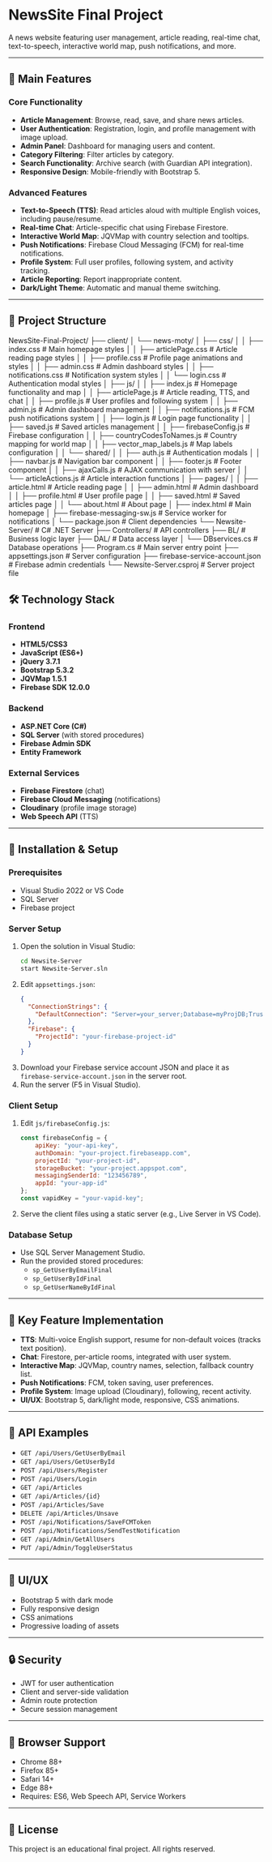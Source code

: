 # NewsSite Final Project

A news website featuring user management, article reading, real-time chat, text-to-speech, interactive world map, push notifications, and more.

---

## 🚀 Main Features

### Core Functionality
- **Article Management**: Browse, read, save, and share news articles.
- **User Authentication**: Registration, login, and profile management with image upload.
- **Admin Panel**: Dashboard for managing users and content.
- **Category Filtering**: Filter articles by category.
- **Search Functionality**: Archive search (with Guardian API integration).
- **Responsive Design**: Mobile-friendly with Bootstrap 5.

### Advanced Features
- **Text-to-Speech (TTS)**: Read articles aloud with multiple English voices, including pause/resume.
- **Real-time Chat**: Article-specific chat using Firebase Firestore.
- **Interactive World Map**: JQVMap with country selection and tooltips.
- **Push Notifications**: Firebase Cloud Messaging (FCM) for real-time notifications.
- **Profile System**: Full user profiles, following system, and activity tracking.
- **Article Reporting**: Report inappropriate content.
- **Dark/Light Theme**: Automatic and manual theme switching.

---

## 📁 Project Structure
NewsSite-Final-Project/ ├── client/ │ └── news-moty/ │ ├── css/ │ │ ├── index.css # Main homepage styles │ │ ├── articlePage.css # Article reading page styles │ │ ├── profile.css # Profile page animations and styles │ │ ├── admin.css # Admin dashboard styles │ │ ├── notifications.css # Notification system styles │ │ └── login.css # Authentication modal styles │ ├── js/ │ │ ├── index.js # Homepage functionality and map │ │ ├── articlePage.js # Article reading, TTS, and chat │ │ ├── profile.js # User profiles and following system │ │ ├── admin.js # Admin dashboard management │ │ ├── notifications.js # FCM push notifications system │ │ ├── login.js # Login page functionality │ │ ├── saved.js # Saved articles management │ │ ├── firebaseConfig.js # Firebase configuration │ │ ├── countryCodesToNames.js # Country mapping for world map │ │ ├── vector_map_labels.js # Map labels configuration │ │ └── shared/ │ │ ├── auth.js # Authentication modals │ │ ├── navbar.js # Navigation bar component │ │ ├── footer.js # Footer component │ │ ├── ajaxCalls.js # AJAX communication with server │ │ └── articleActions.js # Article interaction functions │ ├── pages/ │ │ ├── article.html # Article reading page │ │ ├── admin.html # Admin dashboard │ │ ├── profile.html # User profile page │ │ ├── saved.html # Saved articles page │ │ └── about.html # About page │ ├── index.html # Main homepage │ ├── firebase-messaging-sw.js # Service worker for notifications │ └── package.json # Client dependencies └── Newsite-Server/ # C# .NET Server ├── Controllers/ # API controllers ├── BL/ # Business logic layer ├── DAL/ # Data access layer │ └── DBservices.cs # Database operations ├── Program.cs # Main server entry point ├── appsettings.json # Server configuration ├── firebase-service-account.json # Firebase admin credentials └── Newsite-Server.csproj # Server project file
## 🛠️ Technology Stack

### Frontend
- **HTML5/CSS3**
- **JavaScript (ES6+)**
- **jQuery 3.7.1**
- **Bootstrap 5.3.2**
- **JQVMap 1.5.1**
- **Firebase SDK 12.0.0**

### Backend
- **ASP.NET Core (C#)**
- **SQL Server** (with stored procedures)
- **Firebase Admin SDK**
- **Entity Framework**

### External Services
- **Firebase Firestore** (chat)
- **Firebase Cloud Messaging** (notifications)
- **Cloudinary** (profile image storage)
- **Web Speech API** (TTS)

---

## 🔧 Installation & Setup

### Prerequisites
- Visual Studio 2022 or VS Code
- SQL Server
- Firebase project

### Server Setup
1. Open the solution in Visual Studio:
    ```bash
    cd Newsite-Server
    start Newsite-Server.sln
    ```
2. Edit `appsettings.json`:
    ```json
    {
      "ConnectionStrings": {
        "DefaultConnection": "Server=your_server;Database=myProjDB;Trusted_Connection=true;"
      },
      "Firebase": {
        "ProjectId": "your-firebase-project-id"
      }
    }
    ```
3. Download your Firebase service account JSON and place it as `firebase-service-account.json` in the server root.
4. Run the server (F5 in Visual Studio).

### Client Setup
1. Edit `js/firebaseConfig.js`:
    ```javascript
    const firebaseConfig = {
        apiKey: "your-api-key",
        authDomain: "your-project.firebaseapp.com",
        projectId: "your-project-id",
        storageBucket: "your-project.appspot.com",
        messagingSenderId: "123456789",
        appId: "your-app-id"
    };
    const vapidKey = "your-vapid-key";
    ```
2. Serve the client files using a static server (e.g., Live Server in VS Code).

### Database Setup
- Use SQL Server Management Studio.
- Run the provided stored procedures:
  - `sp_GetUserByEmailFinal`
  - `sp_GetUserByIdFinal`
  - `sp_GetUserNameByIdFinal`

---

## 🎯 Key Feature Implementation

- **TTS**: Multi-voice English support, resume for non-default voices (tracks text position).
- **Chat**: Firestore, per-article rooms, integrated with user system.
- **Interactive Map**: JQVMap, country names, selection, fallback country list.
- **Push Notifications**: FCM, token saving, user preferences.
- **Profile System**: Image upload (Cloudinary), following, recent activity.
- **UI/UX**: Bootstrap 5, dark/light mode, responsive, CSS animations.

---

## 🔄 API Examples

- `GET /api/Users/GetUserByEmail`
- `GET /api/Users/GetUserById`
- `POST /api/Users/Register`
- `POST /api/Users/Login`
- `GET /api/Articles`
- `GET /api/Articles/{id}`
- `POST /api/Articles/Save`
- `DELETE /api/Articles/Unsave`
- `POST /api/Notifications/SaveFCMToken`
- `POST /api/Notifications/SendTestNotification`
- `GET /api/Admin/GetAllUsers`
- `PUT /api/Admin/ToggleUserStatus`

---

## 🎨 UI/UX

- Bootstrap 5 with dark mode
- Fully responsive design
- CSS animations
- Progressive loading of assets

---

## 🔒 Security

- JWT for user authentication
- Client and server-side validation
- Admin route protection
- Secure session management

---

## 📱 Browser Support

- Chrome 88+
- Firefox 85+
- Safari 14+
- Edge 88+
- Requires: ES6, Web Speech API, Service Workers


---

## 📄 License

This project is an educational final project. All rights reserved.



